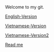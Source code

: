 Welcome to my git.

[English-Version](Chapter12-Testing/English-Version)

[Vietnamese-Version](Chapter12-Testing/Vietnamese-Version)

[Vietnamese-Version2](../Cracking-the-Coding-Interview/Chapter12-Testing/Vietnamese-Version)

[Read me](../Cracking-the-Coding-Interview/Chapter12-Testing)

